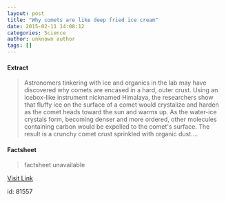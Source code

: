 ```yaml
---
layout: post
title: "Why comets are like deep fried ice cream"
date: 2015-02-11 14:08:12
categories: Science
author: unknown author
tags: []
---
```



#### Extract
>Astronomers tinkering with ice and organics in the lab may have discovered why comets are encased in a hard, outer crust. Using an icebox-like instrument nicknamed Himalaya, the researchers show that fluffy ice on the surface of a comet would crystalize and harden as the comet heads toward the sun and warms up. As the water-ice crystals form, becoming denser and more ordered, other molecules containing carbon would be expelled to the comet's surface. The result is a crunchy comet crust sprinkled with organic dust....

#### Factsheet
>factsheet unavailable

[Visit Link](http://feeds.sciencedaily.com/~r/sciencedaily/~3/ZHRruKeTaKo/150211090812.htm)

id:   81557


